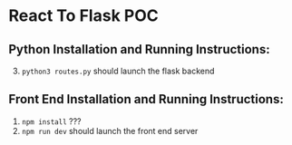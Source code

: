 # React To Flask POC

## Python Installation and Running Instructions:

3. `python3 routes.py` should launch the flask backend

## Front End Installation and Running Instructions:

1. `npm install` ???
2. `npm run dev` should launch the front end server
